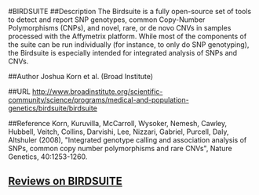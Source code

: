 #BIRDSUITE
##Description
The Birdsuite is a fully open-source set of tools to detect and report SNP genotypes, common Copy-Number Polymorphisms (CNPs), and novel, rare, or de novo CNVs in samples processed with the Affymetrix platform. While most of the components of the suite can be run individually (for instance, to only do SNP genotyping), the Birdsuite is especially intended for integrated analysis of SNPs and CNVs.

##Author
Joshua Korn et al. (Broad Institute)

##URL
http://www.broadinstitute.org/scientific-community/science/programs/medical-and-population-genetics/birdsuite/birdsuite

##Reference
Korn, Kuruvilla, McCarroll, Wysoker, Nemesh, Cawley, Hubbell, Veitch, Collins, Darvishi, Lee, Nizzari, Gabriel, Purcell, Daly, Altshuler (2008), "Integrated genotype calling and association analysis of SNPs, common copy number polymorphisms and rare CNVs", Nature Genetics, 40:1253-1260.


## [Reviews on BIRDSUITE](https://github.com/gaow/genetic-analysis-software/issues/42)